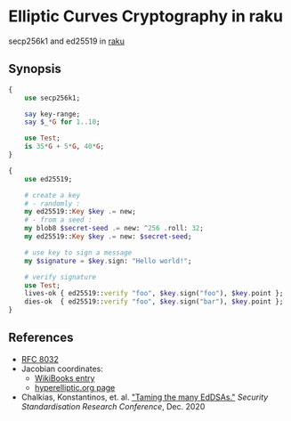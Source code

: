 # Elliptic Curves Cryptography in raku

secp256k1 and ed25519 in [raku](http://raku.org)

## Synopsis

```raku
{
    use secp256k1;

    say key-range;
    say $_*G for 1..10;

    use Test;
    is 35*G + 5*G, 40*G;
}

{
    use ed25519;

    # create a key
    # - randomly :
    my ed25519::Key $key .= new;
    # - from a seed :
    my blob8 $secret-seed .= new: ^256 .roll: 32;
    my ed25519::Key $key .= new: $secret-seed;

    # use key to sign a message
    my $signature = $key.sign: "Hello world!";

    # verify signature
    use Test;
    lives-ok { ed25519::verify "foo", $key.sign("foo"), $key.point };
    dies-ok  { ed25519::verify "foo", $key.sign("bar"), $key.point };
}
```
    
   
References
----------

* [RFC 8032](http://www.rfc-editor.org/info/rfc8032)
* Jacobian coordinates:
  - [WikiBooks entry](https://en.wikibooks.org/wiki/Cryptography/Prime_Curve/Jacobian_Coordinates)
  - [hyperelliptic.org page](http://hyperelliptic.org/EFD/g1p/auto-shortw-jacobian-0.html)
* Chalkias, Konstantinos, et. al. ["Taming the many EdDSAs."](https://eprint.iacr.org/2020/1244.pdf) *Security Standardisation Research Conference*, Dec. 2020
